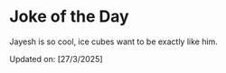 # Joke of the Day

<!-- #joke -->
Jayesh is so cool, ice cubes want to be exactly like him.

Updated on: [27/3/2025]
<!-- #jokeEnd -->
